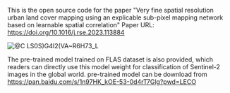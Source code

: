 This is the open source code for the paper "Very fine spatial resolution urban land cover mapping using an explicable sub-pixel mapping network based on learnable spatial correlation"
Paper URL: https://doi.org/10.1016/j.rse.2023.113884

![@C LS0S)G4I2(VA~R6H73_L](https://github.com/user-attachments/assets/e20b5868-0b6a-45d0-8245-5869b1e5a993)

The pre-trained model trained on FLAS dataset is also provided, which readers can directly use this model weight for classification of Sentinel-2 images in the global world. pre-trained model can be download from https://pan.baidu.com/s/1n97HK_kOE-53-0d4rT7Glg?pwd=LECO

